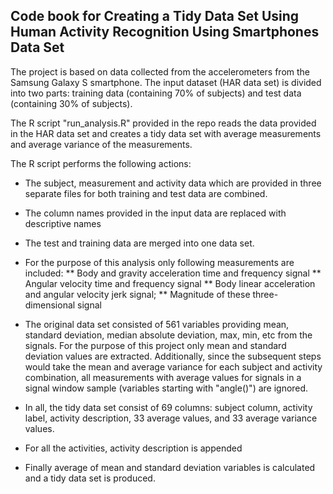 ## Code book for Creating a Tidy Data Set Using Human Activity Recognition Using Smartphones Data Set 

The project is based on data collected from the accelerometers from the Samsung Galaxy S smartphone. The input dataset (HAR data set) is divided into two parts: training data (containing 70% of subjects) and test data (containing 30% of subjects).  

The R script "run_analysis.R"  provided in the repo reads the data provided in the HAR data set and creates a tidy data set with average measurements and average variance of the measurements.

The R script performs the following actions:

* The subject, measurement and activity data which are provided in three separate files for both training and test data are combined.

* The column names provided in the input data are replaced with descriptive names

* The test and training data are merged into one data set.

* For the purpose of this analysis only following measurements are included:
	** Body and gravity acceleration time and frequency signal
	** Angular velocity time and frequency signal
	** Body linear acceleration and angular velocity jerk signal;
	** Magnitude of these three-dimensional signal

* The original data set consisted of 561 variables providing mean, standard deviation, median absolute deviation, max, min, etc from the signals.  For the purpose of this project only mean and standard deviation values are extracted. Additionally, since the subsequent steps would take the mean and average variance for each subject and activity combination, all measurements with average values for signals in a signal window sample (variables starting with "angle()") are ignored. 

* In all, the tidy data set consist of 69 columns: subject column, activity label, activity description, 33 average values, and 33 average variance values.

* For all the activities, activity description is appended

* Finally average of mean and standard deviation variables is calculated and a tidy data set is produced.

